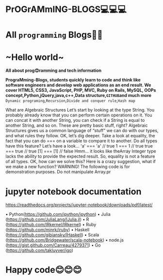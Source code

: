 # PrOGrAMmING-BLOGS💻💻💻

# All `programming` Blogs📖📖

# ~Hello world~

**All about prog😊ramming and tech information**

**PrograMming-Blogs, students quickly learn to code and think like software engineers and develop web applications as an end result. We cover HTML5, CSS3, JavaScript, PHP, MVC, Ruby on Rails, MySQL, OOPs concept,Python,jQuery,java,c++,Data structure,`GITHUB`and much more**
`Dynamic programing`,`Recursion`,`Divide and conquer rule`,`Hash map`

What are Algebraic Structures Let’s start by looking at the type String. You probably already know that you can perform certain operations on it. You can concat it with another String, you can check if a String is equal to another String, and so on. These are pretty basic stuff, right? Algebraic Structures gives us a common language of “stuff” we can do with our types, and what rules they follow. OK, let’s dig deeper. Take a look at equality, the fact that you can do === on a variable to compare it to another. Do all types have this feature? Let’s have a look… 'a' === 'a' // true 1 === 1 // true true === true // true [1] === [1] // false Hmm… it looks like theArray Integer type lacks the ability to provide the expected result. So, equality is not a feature of all types. OK, how can we solve this? Here is a crazy suggestion, what if we make a new function? WARNING! The following code is for demonstration purposes. Do not manipulate Array.pr

# jupyter notebook documentation
https://readthedocs.org/projects/jupyter-notebook/downloads/pdf/latest/

• Python(https://github.com/ipython/ipython)
• Julia (https://github.com/JuliaLang/IJulia.jl)
• R (https://github.com/IRkernel/IRkernel)
• Ruby (https://github.com/minrk/iruby)
• Haskell (https://github.com/gibiansky/IHaskell)
• Scala (https://github.com/Bridgewater/scala-notebook)
• node.js (https://gist.github.com/Carreau/4279371)
• Go (https://github.com/takluyver/igo)
 

# Happy code😊😊😊 

